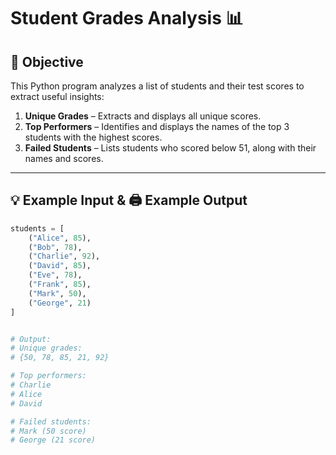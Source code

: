 # Student Grades Analysis 📊

## 📌 Objective

This Python program analyzes a list of students and their test scores to extract useful insights:

1. **Unique Grades** – Extracts and displays all unique scores.
2. **Top Performers** – Identifies and displays the names of the top 3 students with the highest scores.
3. **Failed Students** – Lists students who scored below 51, along with their names and scores.

---

## 💡 Example Input & 🖨️ Example Output

```python
students = [
    ("Alice", 85),
    ("Bob", 78),
    ("Charlie", 92),
    ("David", 85),
    ("Eve", 78),
    ("Frank", 85),
    ("Mark", 50),
    ("George", 21)
]


# Output:
# Unique grades:
# {50, 78, 85, 21, 92}

# Top performers:
# Charlie
# Alice
# David

# Failed students:
# Mark (50 score)
# George (21 score)




